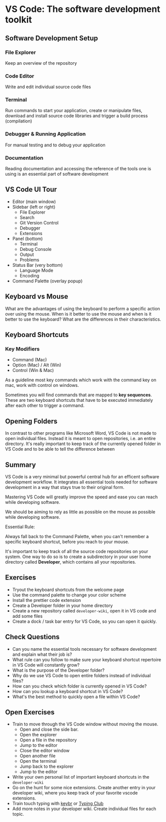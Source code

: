 # VS Code: The software development toolkit

## Software Development Setup

### File Explorer

Keep an overview of the repository

### Code Editor

Write and edit individual source code files

### Terminal

Run commands to start your application, create or manipulate files,
download and install source code libraries and trigger a build process
(compilation)

### Debugger & Running Application

For manual testing and to debug your application

### Documentation

Reading documentation and accessing the reference of the tools one is using is
an essential part of software development

## VS Code UI Tour

- Editor (main window)
- Sidebar (left or right)
  - File Explorer
  - Search
  - Git Version Control
  - Debugger
  - Extensions
- Panel (bottom)
  - Terminal
  - Debug Console
  - Output
  - Problems
- Status Bar (very bottom)
  - Language Mode
  - Encoding
- Command Palette (overlay popup)

## Keyboard vs Mouse

What are the advantages of using the keyboard to perform a specific action over
using the mouse. When is it better to use the mouse and when is it better to use
the keyboard? What are the differences in their characteristics.

## Keyboard Shortcuts

### Key Modifiers

- Command (Mac)
- Option (Mac) / Alt (Win)
- Control (Win & Mac)

As a guideline most key commands which work with the command key on mac, work
with control on windows.

Sometimes you will find commands that are mapped to **key sequences**. These are
two keyboard shortcuts that have to be executed immediately after each other to
trigger a command.

## Opening Folders

In contrast to other programs like Microsoft Word, VS Code is not made to open
individual files. Instead it is meant to open repositories, i.e. an entire
directory.
It's really important to keep track of the currently opened folder in VS Code
and to be able to tell the difference between

## Summary

VS Code is a very minimal but powerful central hub for an efficent software
development workflow. It integrates all essential tools needed for software
development in a way that stays true to their original form.

Mastering VS Code will greatly improve the speed and ease you can reach while
developing software.

We should be aiming to rely as little as possible on the mouse as possible while
developing software.

Essential Rule:

Always fall back to the Command Palette, when you can't remember a specific
keyboard shortcut, before you reach to your mouse.

It's important to keep track of all the source code repositories on your system.
One way to do so is to create a subdirectory in your user home directory called
**Developer**, which contains all your repositories.

## Exercises

- Tryout the keyboard shortcuts from the welcome page
- Use the command palette to change your color scheme
- Install the prettier code extension
- Create a Developer folder in your home directory
- Create a new repository called `developer-wiki`, open it in VS code and add
  some files
- Create a dock / task bar entry for VS Code, so you can open it quickly.

## Check Questions

- Can you name the essential tools necessary for software development and
  explain what their job is?
- What rule can you follow to make sure your keyboard shortcut repertoire in VS
  Code will constantly grow?
- What is the purpose of the Developer folder?
- Why do we use VS Code to open entire folders instead of individual files?
- How can you check which folder is currently opened in VS Code?
- How can you lookup a keyboard shortcut in VS Code?
- What's the best method to quickly open a file within VS Code?

## Open Exercises

- Train to move through the VS Code window without moving the mouse.
  - Open and close the side bar.
  - Open the explorer
  - Open a file in the repository
  - Jump to the editor
  - Close the editor window
  - Open another file
  - Open the terminal
  - Jump back to the explorer
  - Jump to the editor
- Write your own personal list of important keyboard shortcuts in the
  `developer-wiki`
- Go on the hunt for some nice extensions. Create another entry in your
  developer wiki, where you keep track of your favorite vscode extensions.
- Train touch typing with [keybr](https://www.keybr.com) or [Typing Club](https://www.typingclub.com/)
- Add more notes in your developer wiki. Create individual files for each topic.
